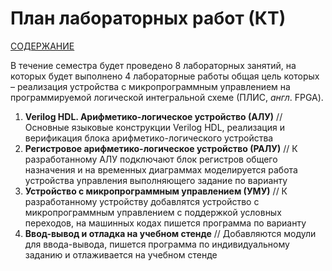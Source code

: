 # План лабораторных работ (КТ)

[СОДЕРЖАНИЕ](../README.md)

В течение семестра будет проведено 8 лабораторных занятий, на которых будет выполнено 4 лабораторные работы общая цель которых – реализация устройства с микропрограммным управлением на программируемой логической интегральной схеме (ПЛИС, *англ*. FPGA).

1. **Verilog HDL. Арифметико-логическое устройство (АЛУ)** // Основные языковые конструкции Verilog HDL, реализация и верификация блока арифметико-логического устройства
2. **Регистровое арифметико-логическое устройство (РАЛУ)** // К разработанному АЛУ подключают блок регистров общего назначения и на временных диаграммах моделируется работа устройства управления выполняющего задание по варианту
3. **Устройство с микропрограммным управлением (УМУ)** // К разработанному устройству добавлятся устройство с микропрограммным управлением с поддержкой условных переходов, на машинных кодах пишется программа по варианту
4. **Ввод-вывод и отладка на учебном стенде** // Добавляются модули для ввода-вывода, пишется программа по индивидуальному заданию и отлаживается на учебном стенде